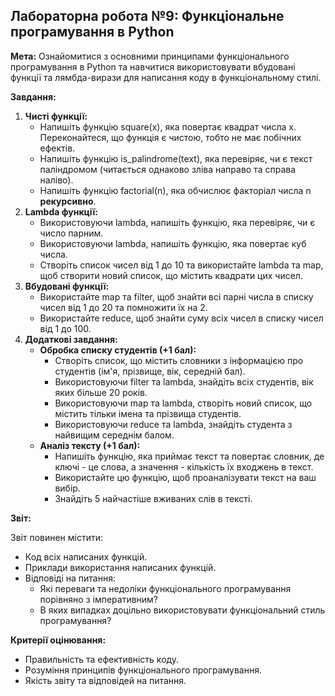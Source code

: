 ## Лабораторна робота №9: Функціональне програмування в Python

**Мета:** Ознайомитися з основними принципами функціонального програмування в Python та навчитися використовувати вбудовані функції та лямбда-вирази для написання коду в функціональному стилі.

**Завдання:**

1. **Чисті функції:**
   - Напишіть функцію square(x), яка повертає квадрат числа x. Переконайтеся, що функція є чистою, тобто не має побічних ефектів.
   - Напишіть функцію is_palindrome(text), яка перевіряє, чи є текст паліндромом (читається однаково зліва направо та справа наліво).
   - Напишіть функцію factorial(n), яка обчислює факторіал числа n **рекурсивно**.
2. **Lambda функції:**
   - Використовуючи lambda, напишіть функцію, яка перевіряє, чи є число парним.
   - Використовуючи lambda, напишіть функцію, яка повертає куб числа.
   - Створіть список чисел від 1 до 10 та використайте lambda та map, щоб створити новий список, що містить квадрати цих чисел.
3. **Вбудовані функції:**
   - Використайте map та filter, щоб знайти всі парні числа в списку чисел від 1 до 20 та помножити їх на 2.
   - Використайте reduce, щоб знайти суму всіх чисел в списку чисел від 1 до 100.
4. **Додаткові завдання:**
   - **Обробка списку студентів (+1 бал):**
     - Створіть список, що містить словники з інформацією про студентів (ім'я, прізвище, вік, середній бал).
     - Використовуючи filter та lambda, знайдіть всіх студентів, вік яких більше 20 років.
     - Використовуючи map та lambda, створіть новий список, що містить тільки імена та прізвища студентів.
     - Використовуючи reduce та lambda, знайдіть студента з найвищим середнім балом.
   - **Аналіз тексту (+1 бал):**
     - Напишіть функцію, яка приймає текст та повертає словник, де ключі - це слова, а значення - кількість їх входжень в текст.
     - Використайте цю функцію, щоб проаналізувати текст на ваш вибір.
     - Знайдіть 5 найчастіше вживаних слів в тексті.

**Звіт:**

Звіт повинен містити:

- Код всіх написаних функцій.
- Приклади використання написаних функцій.
- Відповіді на питання:
  - Які переваги та недоліки функціонального програмування порівняно з імперативним?
  - В яких випадках доцільно використовувати функціональний стиль програмування?

**Критерії оцінювання:**

- Правильність та ефективність коду.
- Розуміння принципів функціонального програмування.
- Якість звіту та відповідей на питання.
